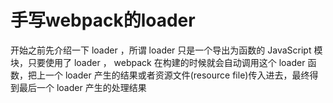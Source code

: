# 手写webpack的loader

开始之前先介绍一下 loader ，所谓 loader 只是一个导出为函数的 JavaScript 模块，只要使用了 loader ， webpack 在构建的时候就会自动调用这个 loader 函数，把上一个 loader 产生的结果或者资源文件(resource file)传入进去，最终得到最后一个 loader 产生的处理结果  

